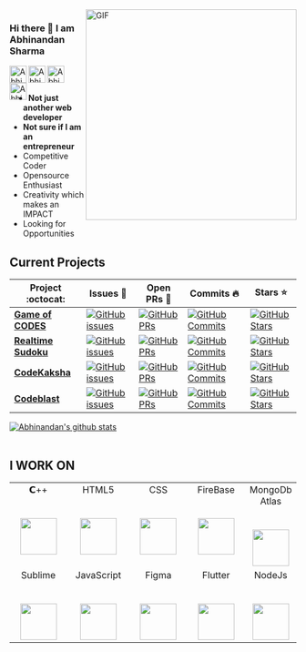 <img align="right" alt="GIF"  width="370px" src="https://magiccopy.xyz/assets/images/hadder.gif" />

### Hi there 👋 I am Abhinandan Sharma
<a href="https://www.linkedin.com/in/abhinandan-sharma-0a2633175/">
  <img align="left" alt="Abhinanan's LinkdeIN" width="30px" height="30px" src="https://cdn.jsdelivr.net/npm/simple-icons@v3/icons/linkedin.svg" />
</a>
<a href="https://www.hackerrank.com/doomed_fellow">
  <img align="left" alt="Abhinandan's HackerRank" width="30px" height="30px" src="https://upload.wikimedia.org/wikipedia/commons/4/40/HackerRank_Icon-1000px.png" />
</a>
<a href="https://www.codechef.com/users/abhi__824__/">
  <img align="left" alt="Abhinandan's CodeChef" width="30px" height="30px" src="https://miro.medium.com/max/416/1*1W0-bbmt4iiEpp_pPrS0VQ.png" />
</a>
<a href="https://codeforces.com/profile/abdude824">
  <img align="left" alt="Abhinandan's Codeforces" width="30px" height="30px" src="https://lh3.googleusercontent.com/WsR_f03nbqW3qZjCZeXUYmnmhSWXo3hQhLX9hgl9QHydCgbXQi_VJeAwnmtuIgTHKdQ=s180-rw" />
</a>
</br>
</br>


- <strong>Not just another web developer</strong>
- <strong>Not sure if I am an entrepreneur</strong>
- Competitive Coder
- Opensource Enthusiast
- Creativity which makes an IMPACT
- Looking for Opportunities


## Current Projects

|      Project :octocat:   |     Issues :bug:   | Open PRs :bell:  | Commits :fire:  | Stars :star: |
|-------------|-------------------|---|---|---|
| [**Game of CODES**](https://github.com/abhi-824/Game-of-CODES) | [![GitHub issues](https://img.shields.io/github/issues/abhi-824/Game-of-CODES?color=green&logo=github&style=flat)](https://github.com/abhi-824/Game-of-CODES/issues) | [![GitHub PRs](https://img.shields.io/github/issues-pr/abhi-824/Game-of-CODES?style=flat&logo=github)](https://github.com/abhi-824/Game-of-CODES/pulls)  | [![GitHub Commits](https://img.shields.io/github/commit-activity/y/abhi-824/Game-of-CODES?style=flat&color=critical&logo=github)](https://github.com/abhi-824/Game-of-CODES/commits/master)  |[![GitHub Stars](https://img.shields.io/github/stars/abhi-824/Game-of-CODES?style=social)](https://github.com/abhi-824/Game-of-CODES/stargazers) |
| [**Realtime Sudoku**](https://github.com/abhi-824/realtime-sudoku) | [![GitHub issues](https://img.shields.io/github/issues/abhi-824/realtime-sudoku?color=green&logo=github&style=flat)](https://github.com/abhi-824/realtime-sudoku/issues) | [![GitHub PRs](https://img.shields.io/github/issues-pr/abhi-824/realtime-sudoku?style=flat&logo=github)](https://github.com/abhi-824/realtime-sudoku/pulls)  | [![GitHub Commits](https://img.shields.io/github/commit-activity/y/abhi-824/realtime-sudoku?style=flat&color=critical&logo=github)](https://github.com/abhi-824/realtime-sudoku/commits/master)  |[![GitHub Stars](https://img.shields.io/github/stars/abhi-824/realtime-sudoku?style=social)](https://github.com/abhi-824/realtime-sudoku/stargazers) |
| [**CodeKaksha**](https://github.com/CodeKaksha/codekaksha_web) | [![GitHub issues](https://img.shields.io/github/issues/CodeKaksha/codekaksha_web?color=green&logo=github&style=flat)](https://github.com/CodeKaksha/codekaksha_web/issues) | [![GitHub PRs](https://img.shields.io/github/issues-pr/CodeKaksha/codekaksha_web?style=flat&logo=github)](https://github.com/CodeKaksha/codekaksha_web/pulls)  | [![GitHub Commits](https://img.shields.io/github/commit-activity/y/CodeKaksha/codekaksha_web?style=flat&color=critical&logo=github)](https://github.com/CodeKaksha/codekaksha_web/commits/master)  |[![GitHub Stars](https://img.shields.io/github/stars/CodeKaksha/codekaksha_web?style=social)](https://github.com/CodeKaksha/codekaksha_web/stargazers) |
| [**Codeblast**](https://github.com/abhi-824/codeblast) | [![GitHub issues](https://img.shields.io/github/issues/abhi-824/codeblast?color=green&logo=github&style=flat)](https://github.com/abhi-824/codeblast/issues) | [![GitHub PRs](https://img.shields.io/github/issues-pr/abhi-824/codeblast?style=flat&logo=github)](https://github.com/abhi-824/codeblast/pulls)  | [![GitHub Commits](https://img.shields.io/github/commit-activity/y/abhi-824/codeblast?style=flat&color=critical&logo=github)](https://github.com/abhi-824/codeblast/commits/master)  |[![GitHub Stars](https://img.shields.io/github/stars/abhi-824/codeblast?style=social)](https://github.com/abhi-824/codeblast/stargazers) |

[![Abhinandan's github stats](https://github-readme-stats.vercel.app/api?username=abhi-824)](https://github.com/abhi-824/github-readme-stats)
<br/>
<br/>

## I WORK ON 
<table>
  <tbody>
    <tr valign="top">
      <td width="25%" align="center">
        <span>𝗖++</span><br><br><br>
        <img height="64px" src="https://upload.wikimedia.org/wikipedia/commons/thumb/1/18/ISO_C%2B%2B_Logo.svg/800px-ISO_C%2B%2B_Logo.svg.png">
      </td>
      <td width="25%" align="center">
        <span>HTML5</span><br><br><br>
        <img height="64px" src="https://www.flaticon.com/svg/static/icons/svg/1216/1216733.svg">
      </td>
      <td width="25%" align="center">
        <span>CSS</span><br><br><br>
        <img height="64px" src="https://cdn.worldvectorlogo.com/logos/css3.svg">
      </td>
       <td width="25%" align="center">
        <span>FireBase</span><br><br><br>
        <img height="64px" src="https://img.icons8.com/color/452/firebase.png">
      </td>
       <td width="25%" align="center">
        <span>MongoDb Atlas</span><br><br><br>
        <img height="64px" src="https://cdn.iconscout.com/icon/free/png-512/mongodb-5-1175140.png">
      </td>
    </tr>
    <tr valign="top">
      <td width="25%" align="center">
        <span>Sublime</span><br><br><br>
        <img height="64px" src="https://cdn.worldvectorlogo.com/logos/sublime-text.svg">
      </td>
      <td width="25%" align="center">
        <span>JavaScript</span><br><br><br>
        <img height="64px" src="https://cdn.worldvectorlogo.com/logos/javascript.svg">
      </td>
      <td width="25%" align="center">
        <span>Figma</span><br><br><br>
        <img height="64px" src="https://cdn.iconscout.com/icon/free/png-512/figma-682083.png">
      </td>
       <td width="25%" align="center">
        <span>Flutter</span><br><br><br>
        <img height="64px" src="https://cdn.iconscout.com/icon/free/png-512/flutter-2038877-1720090.png">
      </td>
      <td width="25%" align="center">
        <span>NodeJs</span><br><br><br>
        <img height="64px" src="https://img.icons8.com/color/452/nodejs.png">
      </td>
      
  </tbody>
</table>


<!--
**abhi-824/abhi-824** is a ✨ _special_ ✨ repository because its `README.md` (this file) appears on your GitHub profile.

Here are some ideas to get you started:

- 🔭 I’m currently working on ...
- 🌱 I’m currently learning ...
- 👯 I’m looking to collaborate on ...
- 🤔 I’m looking for help with ...
- 💬 Ask me about ...
- 📫 How to reach me: ...
- 😄 Pronouns: ...
- ⚡ Fun fact: ...
-->
